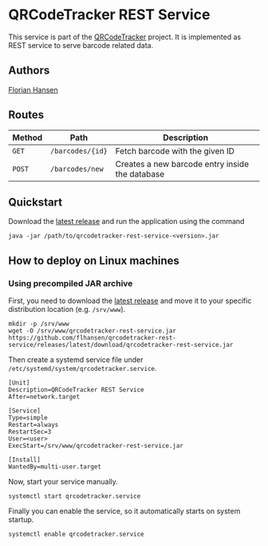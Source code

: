 # QRCodeTracker REST Service
This service is part of the [QRCodeTracker](https://github.com/flhansen/qrcodetracker-android-app) project. It is implemented as REST service to serve barcode related data.

## Authors
[Florian Hansen](https://florian-hansen.com/)

## Routes

| Method | Path             | Description                     |
| ------ | ---------------- | ------------------------------- |
| `GET`  | `/barcodes/{id}` | Fetch barcode with the given ID |
| `POST` | `/barcodes/new`  | Creates a new barcode entry inside the database |

## Quickstart
Download the [latest release](https://github.com/flhansen/qrcodetracker-rest-service/releases/latest) and run the application using the command

    java -jar /path/to/qrcodetracker-rest-service-<version>.jar

## How to deploy on Linux machines

### Using precompiled JAR archive
First, you need to download the [latest release](https://github.com/flhansen/qrcodetracker-rest-service/releases/latest) and move it to your specific distribution location (e.g. `/srv/www`).

    mkdir -p /srv/www
    wget -O /srv/www/qrcodetracker-rest-service.jar https://github.com/flhansen/qrcodetracker-rest-service/releases/latest/download/qrcodetracker-rest-service.jar

Then create a systemd service file under `/etc/systemd/system/qrcodetracker.service`.

```
[Unit]
Description=QRCodeTracker REST Service
After=network.target

[Service]
Type=simple
Restart=always
RestartSec=3
User=<user>
ExecStart=/srv/www/qrcodetracker-rest-service.jar

[Install]
WantedBy=multi-user.target
```

Now, start your service manually.

    systemctl start qrcodetracker.service

Finally you can enable the service, so it automatically starts on system startup.

    systemctl enable qrcodetracker.service
